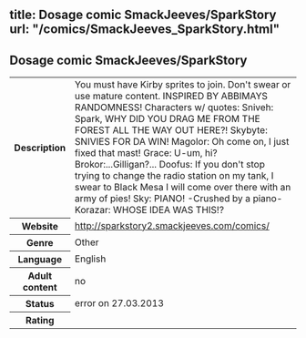 title: Dosage comic SmackJeeves/SparkStory
url: "/comics/SmackJeeves_SparkStory.html"
---
Dosage comic SmackJeeves/SparkStory
-----------------------------------------

<table class="comicinfo">
<tr>
<th>Description</th><td>You must have Kirby sprites to join. Don't swear or use mature content. INSPIRED BY ABBIMAYS RANDOMNESS! Characters w/ quotes: Sniveh: Spark, WHY DID YOU DRAG ME FROM THE FOREST ALL THE WAY OUT HERE?! Skybyte: SNIVIES FOR DA WIN! Magolor: Oh come on, I just fixed that mast! Grace: U-um, hi? Brokor:...Gilligan?... Doofus: If you don't stop trying to change the radio station on my tank, I swear to Black Mesa I will come over there with an army of pies! Sky: PIANO! -Crushed by a piano- Korazar: WHOSE IDEA WAS THIS!?</td>
</tr>
<tr>
<th>Website</th><td><a href="http://sparkstory2.smackjeeves.com/comics/">http://sparkstory2.smackjeeves.com/comics/</a></td>
</tr>
<tr>
<th>Genre</th><td>Other</td>
</tr>
<tr>
<th>Language</th><td>English</td>
</tr>
<tr>
<th>Adult content</th><td>no</td>
</tr>
<tr>
<th>Status</th><td>error on 27.03.2013</td>
</tr>
<tr>
<th>Rating</th><td><div class="g-plusone" data-size="standard" data-annotation="bubble"
 data-href="http://sparkstory2.smackjeeves.com/comics/"></div></td>
</tr>
</table>
<script type="text/javascript">
  (function() {
    var po = document.createElement('script'); po.type = 'text/javascript'; po.async = true;
    po.src = 'https://apis.google.com/js/plusone.js';
    var s = document.getElementsByTagName('script')[0]; s.parentNode.insertBefore(po, s);
  })();
</script>

